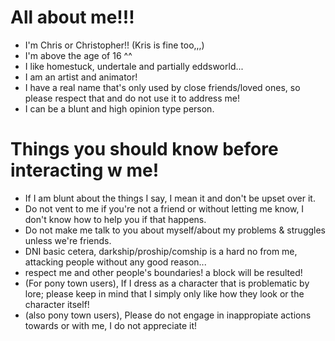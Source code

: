 # All about me!!!

- I'm Chris or Christopher!! (Kris is fine too,,,)
- I'm above the age of 16 ^^
- I like homestuck, undertale and partially eddsworld...
- I am an artist and animator!
- I have a real name that's only used by close friends/loved ones, so please respect that and do not use it to address me!
- I can be a blunt and high opinion type person.

# Things you should know before interacting w me!

- If I am blunt about the things I say, I mean it and don't be upset over it.
- Do not vent to me if you're not a friend or without letting me know, I don't know how to help you if that happens.
- Do not make me talk to you about myself/about my problems & struggles unless we're friends.
- DNI basic cetera, darkship/proship/comship is a hard no from me, attacking people without any good reason...
- respect me and other people's boundaries! a block will be resulted!
- (For pony town users), If I dress as a character that is problematic by lore; please keep in mind that I simply only like how they look or the character itself!
- (also pony town users), Please do not engage in inappropiate actions towards or with me, I do not appreciate it!

